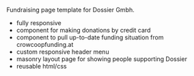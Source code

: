 Fundraising page template for Dossier Gmbh.

* fully responsive
* component for making donations by credit card
* component to pull up-to-date funding situation from crowcoopfunding.at
* custom responsive header menu
* masonry layout page for showing people supporting Dossier
* reusable html/css

